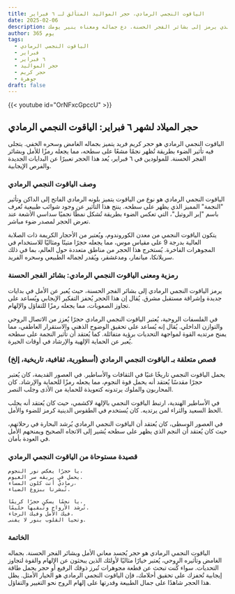 ```yaml
---
title: الياقوت النجمي الرمادي، حجر المواليد المتألق لـ ٦ فبراير
date: 2025-02-06
description: اشعر بأهمية الياقوت النجمي الرمادي، حجر المواليد لـ ٦ فبراير الذي يرمز إلى بشائر الفجر الحسنة. دع جماله ومعناه ينير يومك.
author: 365 يوم
tags:
  - الياقوت النجمي الرمادي
  - فبراير
  - ٦ فبراير
  - حجر المواليد
  - حجر كريم
  - جوهرة
draft: false
---
```


{{< youtube id="OrNFxcGpccU" >}}

## حجر الميلاد لشهر ٦ فبراير: الياقوت النجمي الرمادي

الياقوت النجمي الرمادي هو حجر كريم فريد يتميز بجماله الغامض وسحره الخفي. يتجلى فيه تأثير الضوء بطريقة تُظهر نجمًا مشعًا على سطحه، مما يجعله رمزًا للأمل وبشائر الفجر الحسنة. للمولودين في ٦ فبراير، يُعد هذا الحجر تعبيرًا عن البدايات الجديدة والفرص الإيجابية.

### وصف الياقوت النجمي الرمادي

الياقوت النجمي الرمادي هو نوع من الياقوت يتميز بلونه الرمادي الفاتح إلى الداكن وتأثير "النجمة" المميز الذي يظهر على سطحه. ينتج هذا التأثير عن وجود شوائب طبيعية تُعرف باسم "إبر الروتيل"، التي تعكس الضوء بطريقة تُشكل نمطًا نجميًا سداسي الأشعة عند تعرض الحجر لمصدر ضوء مباشر.

يتكون الياقوت النجمي من معدن الكوروندوم، ويُعتبر من الأحجار الكريمة ذات الصلابة العالية بدرجة 9 على مقياس موس، مما يجعله حجرًا متينًا ومثاليًا للاستخدام في المجوهرات الفاخرة. يُستخرج هذا الحجر من مناطق متعددة حول العالم، بما في ذلك سريلانكا، ميانمار، ومدغشقر، ويُقدر لجماله الطبيعي وسحره الفريد.

### رمزية ومعنى الياقوت النجمي الرمادي: بشائر الفجر الحسنة

يرمز الياقوت النجمي الرمادي إلى بشائر الفجر الحسنة، حيث يُعبر عن الأمل في بدايات جديدة وإشراقة مستقبل مشرق. يُقال إن هذا الحجر يُحفز التفكير الإيجابي ويُساعد على تجاوز الصعوبات، مما يجعله رمزًا للتفاؤل والإلهام.

في الفلسفات الروحية، يُعتبر الياقوت النجمي الرمادي حجرًا يُعزز من الاتصال الروحي والتوازن الداخلي. يُقال إنه يُساعد على تحقيق الوضوح الذهني والاستقرار العاطفي، مما يمنح مرتديه القوة لمواجهة التحديات برؤية متفائلة. كما يُعتقد أن تأثير النجمة على سطحه يُعبر عن الحماية الإلهية والإرشاد في أوقات الحيرة.

### قصص متعلقة بـ الياقوت النجمي الرمادي (أسطورية، ثقافية، تاريخية، إلخ)

يحمل الياقوت النجمي تاريخًا غنيًا في الثقافات والأساطير. في العصور القديمة، كان يُعتبر حجرًا مقدسًا يُعتقد أنه يحمل قوة النجوم، مما يجعله رمزًا للحماية والإرشاد. كان المحاربون والملوك يرتدونه كتعويذة للحماية من الأذى وجلب النصر.

في الأساطير الهندية، ارتبط الياقوت النجمي بالإلهة لاكشمي، حيث كان يُعتقد أنه يجلب الحظ السعيد والثراء لمن يرتديه. كان يُستخدم في الطقوس الدينية كرمز للضوء والأمل.

في العصور الوسطى، كان يُعتقد أن الياقوت النجمي الرمادي يُرشد البحارة في رحلاتهم، حيث كان يُعتقد أن النجم الذي يظهر على سطحه يُشير إلى الاتجاه الصحيح ويمنحهم الأمل في العودة بأمان.

### قصيدة مستوحاة من الياقوت النجمي الرمادي

```
يا حجرًا يعكس نور النجوم،
يحمل في بريقه سر الغيوم.
رماديٌ أنت كلون المساء،
تُبشرنا ببزوغ الضياء.

يا نجمًا يسكن حجرًا كريمًا،
تُرشد الأرواح وتُبقيها حليمًا.
فيك الأمل وفيك الرجاء،
وتحيا القلوب بنورٍ لا يفنى.
```

### الخاتمة

الياقوت النجمي الرمادي هو حجر يُجسد معاني الأمل وبشائر الفجر الحسنة. بجماله الغامض وتأثيره الروحي، يُعتبر خيارًا مثاليًا لأولئك الذين يبحثون عن الإلهام والقوة لتجاوز التحديات. سواء كُنت تبحث عن قطعة مجوهرات تُبرز ذوقك الرفيع أو حجر يحمل طاقة إيجابية تُحفزك على تحقيق أحلامك، فإن الياقوت النجمي الرمادي هو الخيار الأمثل. يظل هذا الحجر شاهدًا على جمال الطبيعة وقدرتها على إلهام الروح نحو التغيير والتفاؤل.